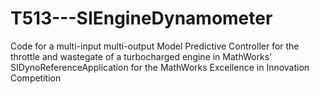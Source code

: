 # T513---SIEngineDynamometer
Code for a multi-input multi-output Model Predictive Controller for the throttle and wastegate of a turbocharged engine in MathWorks' SIDynoReferenceApplication for the MathWorks Excellence in Innovation Competition
